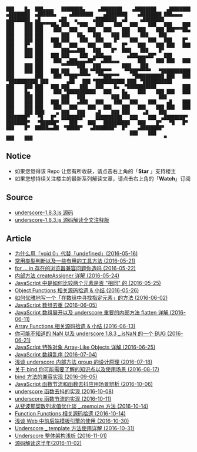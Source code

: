 ```
███    █▄  ███▄▄▄▄   ████████▄     ▄████████    ▄████████    ▄████████  ▄████████  ▄██████▄     ▄████████    ▄████████    ▄████████ ███▄▄▄▄      ▄████████  ▄█       ▄██   ▄      ▄████████  ▄█     ▄████████ 
███    ███ ███▀▀▀██▄ ███   ▀███   ███    ███   ███    ███   ███    ███ ███    ███ ███    ███   ███    ███   ███    ███   ███    ███ ███▀▀▀██▄   ███    ███ ███       ███   ██▄   ███    ███ ███    ███    ███ 
███    ███ ███   ███ ███    ███   ███    █▀    ███    ███   ███    █▀  ███    █▀  ███    ███   ███    ███   ███    █▀    ███    ███ ███   ███   ███    ███ ███       ███▄▄▄███   ███    █▀  ███▌   ███    █▀  
███    ███ ███   ███ ███    ███  ▄███▄▄▄      ▄███▄▄▄▄██▀   ███        ███        ███    ███  ▄███▄▄▄▄██▀  ▄███▄▄▄       ███    ███ ███   ███   ███    ███ ███       ▀▀▀▀▀▀███   ███        ███▌   ███        
███    ███ ███   ███ ███    ███ ▀▀███▀▀▀     ▀▀███▀▀▀▀▀   ▀███████████ ███        ███    ███ ▀▀███▀▀▀▀▀   ▀▀███▀▀▀     ▀███████████ ███   ███ ▀███████████ ███       ▄██   ███ ▀███████████ ███▌ ▀███████████ 
███    ███ ███   ███ ███    ███   ███    █▄  ▀███████████          ███ ███    █▄  ███    ███ ▀███████████   ███    █▄    ███    ███ ███   ███   ███    ███ ███       ███   ███          ███ ███           ███ 
███    ███ ███   ███ ███   ▄███   ███    ███   ███    ███    ▄█    ███ ███    ███ ███    ███   ███    ███   ███    ███   ███    ███ ███   ███   ███    ███ ███▌    ▄ ███   ███    ▄█    ███ ███     ▄█    ███ 
████████▀   ▀█   █▀  ████████▀    ██████████   ███    ███  ▄████████▀  ████████▀   ▀██████▀    ███    ███   ██████████   ███    █▀   ▀█   █▀    ███    █▀  █████▄▄██  ▀█████▀   ▄████████▀  █▀    ▄████████▀  
                                               ███    ███                                      ███    ███                                                  ▀                                                  
```

## Notice

- 如果您觉得该 Repo 让您有所收获，请点击右上角的「**Star** 」支持楼主
- 如果您想持续关注楼主的最新系列解读文章，请点击右上角的「**Watch**」订阅


## Source

- [underscore-1.8.3.js 源码](https://github.com/hanzichi/underscore-analysis/blob/master/underscore-1.8.3.js/src/underscore-1.8.3.js)
- [underscore-1.8.3.js 源码解读全文注释版](https://github.com/hanzichi/underscore-analysis/blob/master/underscore-1.8.3.js/underscore-1.8.3-analysis.js)


## Article

- [为什么用「void 0」代替「undefined」(2016-05-16)](https://github.com/hanzichi/underscore-analysis/issues/1)
- [常用类型判断以及一些有用的工具方法 (2016-05-21)](https://github.com/hanzichi/underscore-analysis/issues/2)
- [for ... in 存在的浏览器兼容问题你造吗 (2016-05-22)](https://github.com/hanzichi/underscore-analysis/issues/3)
- [内部方法 createAssigner 详解 (2016-05-24)](https://github.com/hanzichi/underscore-analysis/issues/4)
- [JavaScript 中是如何比较两个元素是否 "相同" 的 (2016-05-25)](https://github.com/hanzichi/underscore-analysis/issues/5)
- [Object Functions 相关源码拾遗 & 小结 (2016-05-26)](https://github.com/hanzichi/underscore-analysis/issues/6)
- [如何优雅地写一个「在数组中寻找指定元素」的方法 (2016-06-02)](https://github.com/hanzichi/underscore-analysis/issues/8)
- [JavaScript 数组去重 (2016-06-05)](https://github.com/hanzichi/underscore-analysis/issues/9)
- [JavaScript 数组展开以及 underscore 重要的内部方法 flatten 详解 (2016-06-11)](https://github.com/hanzichi/underscore-analysis/issues/10)
- [Array Functions 相关源码拾遗 & 小结 (2016-06-13)](https://github.com/hanzichi/underscore-analysis/issues/12)
- [你可能不知道的 NaN 以及 underscore 1.8.3 _.isNaN 的一个 BUG (2016-06-21)](https://github.com/hanzichi/underscore-analysis/issues/13)
- [JavaScript 特殊对象 Array-Like Objects 详解 (2016-06-25)](https://github.com/hanzichi/underscore-analysis/issues/14)
- [JavaScript 数组乱序 (2016-07-04)](https://github.com/hanzichi/underscore-analysis/issues/15)
- [浅谈 underscore 内部方法 group 的设计原理 (2016-07-18)](https://github.com/hanzichi/underscore-analysis/issues/16)
- [关于 bind 你可能需要了解的知识点以及使用场景 (2016-08-17)](https://github.com/hanzichi/underscore-analysis/issues/18)
- [bind 方法的兼容实现 (2016-09-05)](https://github.com/hanzichi/underscore-analysis/issues/19)
- [JavaScript 函数节流和函数去抖应用场景辨析 (2016-10-06)](https://github.com/hanzichi/underscore-analysis/issues/20)
- [underscore 函数去抖的实现 (2016-10-08)](https://github.com/hanzichi/underscore-analysis/issues/21)
- [underscore 函数节流的实现 (2016-10-11)](https://github.com/hanzichi/underscore-analysis/issues/22)
- [从斐波那契数列求值优化谈 _.memoize 方法 (2016-10-14)](https://github.com/hanzichi/underscore-analysis/issues/23)
- [Function Functions 相关源码拾遗 (2016-10-14)](https://github.com/hanzichi/underscore-analysis/issues/24)
- [浅谈 Web 中前后端模板引擎的使用 (2016-10-30)](https://github.com/hanzichi/underscore-analysis/issues/25)
- [Underscore _.template 方法使用详解 (2016-10-31)](https://github.com/hanzichi/underscore-analysis/issues/26)
- [Underscore 整体架构浅析 (2016-11-01)](https://github.com/hanzichi/underscore-analysis/issues/27)
- [源码解读这半年(2016-11-02)](https://github.com/hanzichi/underscore-analysis/issues/28)
